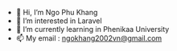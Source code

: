 - 👋 Hi, I’m Ngo Phu Khang
- 👀 I’m interested in Laravel
- 🌱 I’m currently learning in Phenikaa University 
- 📫 My email : ngokhang2002vn@gmail.com

<!---
ngokhang/ngokhang is a ✨ special ✨ repository because its `README.md` (this file) appears on your GitHub profile.
You can click the Preview link to take a look at your changes.
--->
